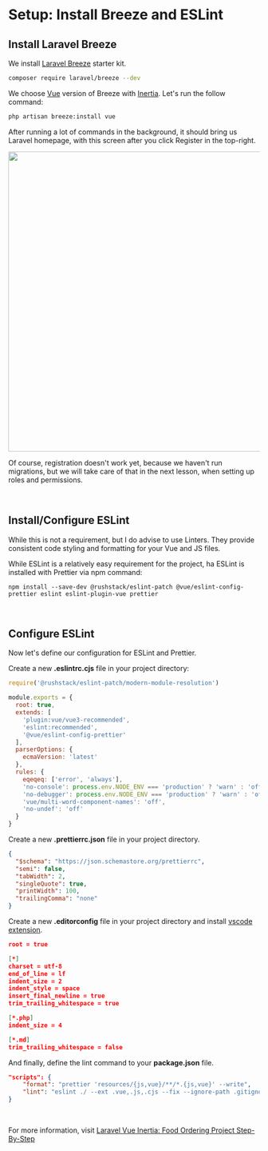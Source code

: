# Setup: Install Breeze and ESLint

## Install Laravel Breeze

We install [Laravel Breeze](https://laravel.com/docs/starter-kits#breeze-and-inertia) starter kit.

```bash
composer require laravel/breeze --dev
```

We choose [Vue](https://vuejs.org/) version of Breeze with [Inertia](https://inertiajs.com/). Let's run the follow command:

```bash
php artisan breeze:install vue
```

After running a lot of commands in the background, it should bring us Laravel homepage, with this screen after you click Register in the top-right.

<img src="https://laraveldaily.com/uploads/2023/07/food-delivery-breeze-install.png" width=600 />

Of course, registration doesn't work yet, because we haven't run migrations, but we will take care of that in the next lesson, when setting up roles and permissions.

</br>

## Install/Configure ESLint

While this is not a requirement, but I do advise to use Linters. They provide consistent code styling and formatting for your Vue and JS files.

While ESLint is a relatively easy requirement for the project, ha ESLint is installed with Prettier via npm command:

```npm
npm install --save-dev @rushstack/eslint-patch @vue/eslint-config-prettier eslint eslint-plugin-vue prettier
```

</br>

## Configure ESLint

Now let's define our configuration for ESLint and Prettier.

Create a new **.eslintrc.cjs** file in your project directory:

```javascript
require('@rushstack/eslint-patch/modern-module-resolution')

module.exports = {
  root: true,
  extends: [
    'plugin:vue/vue3-recommended',
    'eslint:recommended',
    '@vue/eslint-config-prettier'
  ],
  parserOptions: {
    ecmaVersion: 'latest'
  },
  rules: {
    eqeqeq: ['error', 'always'],
    'no-console': process.env.NODE_ENV === 'production' ? 'warn' : 'off',
    'no-debugger': process.env.NODE_ENV === 'production' ? 'warn' : 'off',
    'vue/multi-word-component-names': 'off',
    'no-undef': 'off'
  }
}
```

Create a new **.prettierrc.json** file in your project directory.

```json
{
  "$schema": "https://json.schemastore.org/prettierrc",
  "semi": false,
  "tabWidth": 2,
  "singleQuote": true,
  "printWidth": 100,
  "trailingComma": "none"
}
```

Create a new **.editorconfig** file in your project directory and install [vscode extension](https://marketplace.visualstudio.com/items?itemName=EditorConfig.EditorConfig).

```json
root = true

[*]
charset = utf-8
end_of_line = lf
indent_size = 2
indent_style = space
insert_final_newline = true
trim_trailing_whitespace = true

[*.php]
indent_size = 4

[*.md]
trim_trailing_whitespace = false
```

And finally, define the lint command to your **package.json** file.

```json
"scripts": {
    "format": "prettier 'resources/{js,vue}/**/*.{js,vue}' --write",
    "lint": "eslint ./ --ext .vue,.js,.cjs --fix --ignore-path .gitignore"
}
```

</br>

For more information, visit [Laravel Vue Inertia: Food Ordering Project Step-By-Step](https://laraveldaily.com/lesson/laravel-vue-inertia-food-delivery/setup-install-breeze-eslint)
